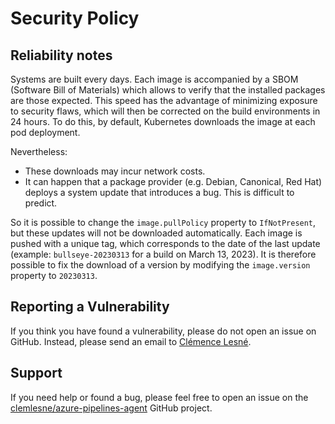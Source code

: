 # Security Policy

## Reliability notes

Systems are built every days. Each image is accompanied by a SBOM (Software Bill of Materials) which allows to verify that the installed packages are those expected. This speed has the advantage of minimizing exposure to security flaws, which will then be corrected on the build environments in 24 hours. To do this, by default, Kubernetes downloads the image at each pod deployment.

Nevertheless:

- These downloads may incur network costs.
- It can happen that a package provider (e.g. Debian, Canonical, Red Hat) deploys a system update that introduces a bug. This is difficult to predict.

So it is possible to change the `image.pullPolicy` property to `IfNotPresent`, but these updates will not be downloaded automatically. Each image is pushed with a unique tag, which corresponds to the date of the last update (example: `bullseye-20230313` for a build on March 13, 2023). It is therefore possible to fix the download of a version by modifying the `image.version` property to `20230313`.

## Reporting a Vulnerability

If you think you have found a vulnerability, please do not open an issue on GitHub. Instead, please send an email to [Clémence Lesné](mailto:clemence@lesne.pro).

## Support

If you need help or found a bug, please feel free to open an issue on the [clemlesne/azure-pipelines-agent](https://github.com/clemlesne/azure-pipelines-agent) GitHub project.
